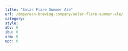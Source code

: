 ```yaml
---
title: "Solar Flare Summer Ale"
url: /empyrean-brewing-company/solar-flare-summer-ale/
category: 
style: 
abv: 0
ibu: 0
srm: 0
upc: 0
---
```


